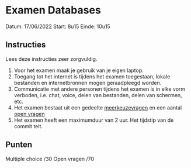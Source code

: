 # Examen Databases

Datum: 17/06/2022
Start: 8u15
Einde: 10u15

## Instructies

Lees deze instructies zeer zorgvuldig.

1. Voor het examen maak je gebruik van je eigen laptop.
1. Toegang tot het internet is tijdens het examen toegestaan, lokale bestanden en internetbronnen mogen geraadpleegd worden.
1. Communicatie met andere personen tijdens het examen is in elke vorm verboden, i.e. chat, voice, delen van bestanden, delen van schermen, etc.
1. Het examen bestaat uit een gedeelte [meerkeuzevragen](./multiple-choice.md) en een aantal [open vragen](./open-vragen.md)
1. Het examen heeft een maximumduur van 2 uur. Het tijdstip van de commit telt.

## Punten

Multiple choice /30
Open vragen /70
